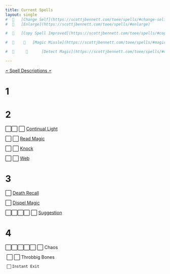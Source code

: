 ```yaml
---
title: Current Spells
layout: single
#  ⃞   [Change Self](https://scottjbennett.com/toee/spells/#change-self) 
#  ⃞   [Enlarge](https://scottjbennett.com/toee/spells/#enlarge)

#  ⃞   [Copy Spell Improved](https://scottjbennett.com/toee/spells/#copy-spell-improved)

#  ⃞    ⃞   [Magic Missle](https://scottjbennett.com/toee/spells/#magic-missile) 

#  ⃞     ⃞      [Detect Magic](https://scottjbennett.com/toee/spells/#detect-magic)

---
```


[🗲 Spell Descriptions 🗲](/toee/spells)

# 1




# 2

⃞⃞ ⃞   [Continual Light](https://scottjbennett.com/toee/spells/#continual-light)

⃞ ⃞   [Read Magic](https://scottjbennett.com/toee/spells/#read-magic)

⃞ ⃞   [Knock](https://scottjbennett.com/toee/spells/#knock)

⃞ ⃞   [Web](https://scottjbennett.com/toee/spells/#web)

# 3

 ⃞   [Death Recall](https://scottjbennett.com/toee/spells/#death-recall)

 ⃞   [Dispel Magic](https://scottjbennett.com/toee/spells/#dispel-magic)

⃞⃞⃞⃞ ⃞   [Suggestion](https://scottjbennett.com/toee/spells/#suggestion) 

# 4

⃞⃞⃞⃞⃞ ⃞   Chaos

​     ⃞              ⃞                 Throbbig Bones  

      ⃞ Instant Exit

